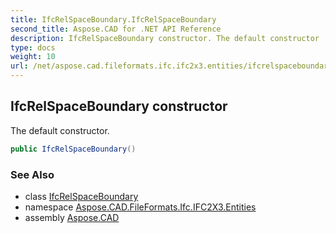 ```yaml
---
title: IfcRelSpaceBoundary.IfcRelSpaceBoundary
second_title: Aspose.CAD for .NET API Reference
description: IfcRelSpaceBoundary constructor. The default constructor
type: docs
weight: 10
url: /net/aspose.cad.fileformats.ifc.ifc2x3.entities/ifcrelspaceboundary/ifcrelspaceboundary/
---
```

## IfcRelSpaceBoundary constructor

The default constructor.

```csharp
public IfcRelSpaceBoundary()
```

### See Also

* class [IfcRelSpaceBoundary](../)
* namespace [Aspose.CAD.FileFormats.Ifc.IFC2X3.Entities](../../ifcrelspaceboundary/)
* assembly [Aspose.CAD](../../../)


